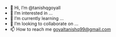 - 👋 Hi, I’m @tanishqgoyall
- 👀 I’m interested in ...
- 🌱 I’m currently learning ...
- 💞️ I’m looking to collaborate on ...
- 📫 How to reach me goyaltanishq99@gmail.com

<!---
tanishqgoyall/tanishqgoyall is a ✨ special ✨ repository because its `README.md` (this file) appears on your GitHub profile.
You can click the Preview link to take a look at your changes.
--->
